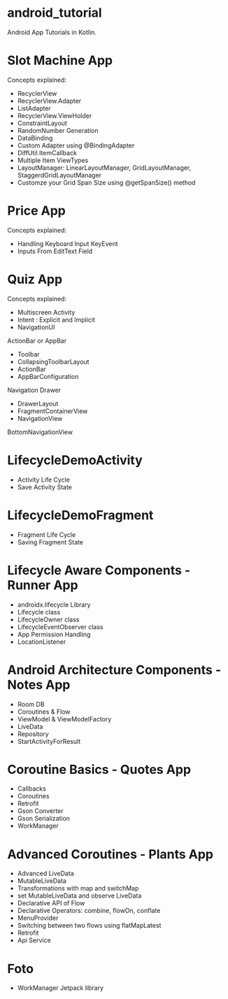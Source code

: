 # android_tutorial
Android App Tutorials in Kotlin. 

# Slot Machine App
Concepts explained: 
- RecyclerView 
- RecyclerView.Adapter
- ListAdapter
- RecyclerView.ViewHolder 
- ConstraintLayout 
- RandomNumber Generation 
- DataBinding 
- Custom Adapter using @BindingAdapter 
- DiffUtil.ItemCallback
- Multiple Item ViewTypes 
- LayoutManager: LinearLayoutManager, GridLayoutManager, StaggerdGridLayoutManager
- Customze your Grid Span Size using @getSpanSize() method 
# Price App 
Concepts explained: 
- Handling Keyboard Input KeyEvent 
- Inputs From EditText Field
# Quiz App 
Concepts explained: 
- Multiscreen Activity 
- Intent : Explicit and Implicit 
- NavigationUI

ActionBar or AppBar 
- Toolbar
- CollapsingToolbarLayout
- ActionBar 
- AppBarConfiguration

Navigation Drawer 
- DrawerLayout
- FragmentContainerView
- NavigationView 

BottomNavigationView


# LifecycleDemoActivity
- Activity Life Cycle 
- Save Activity State 

# LifecycleDemoFragment 
- Fragment Life Cycle 
- Saving Fragment State 

# Lifecycle Aware Components  - Runner App 
- androidx.lifecycle Library 
- Lifecycle class 
- LifecycleOwner class 
- LifecycleEventObserver class 
- App Permission Handling 
- LocationListener

# Android Architecture Components - Notes App
- Room DB 
- Coroutines & Flow 
- ViewModel & ViewModelFactory
- LiveData
- Repository
- StartActivityForResult

# Coroutine Basics - Quotes App
- Callbacks 
- Coroutines 
- Retrofit 
- Gson Converter
- Gson Serialization 
- WorkManager

# Advanced Coroutines - Plants App 
- Advanced LiveData
- MutableLiveData
- Transformations with map and switchMap
- set MutableLiveData and observe LiveData 
- Declarative API of Flow  
- Declarative Operators: combine, flowOn, conflate 
- MenuProvider 
- Switching between two flows using flatMapLatest
- Retrofit 
- Api Service 


# Foto 
- WorkManager Jetpack library



